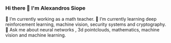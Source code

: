 ### Hi there 👋 I'm Alexandros Siope

🔭 I’m currently working as a math teacher.
🌱 I’m currently learning deep reinforcement learning, machine vision, security systems and cryptography.
💬 Ask me about neural networks , 3d pointclouds, mathematics, machine vision and machine learning.

<!--
- 👯 I’m looking to collaborate on ...
- 🤔 I’m looking for help with
- 📫 How to reach me: ...
- 😄 Pronouns: ...
- ⚡ Fun fact: ...
-->
